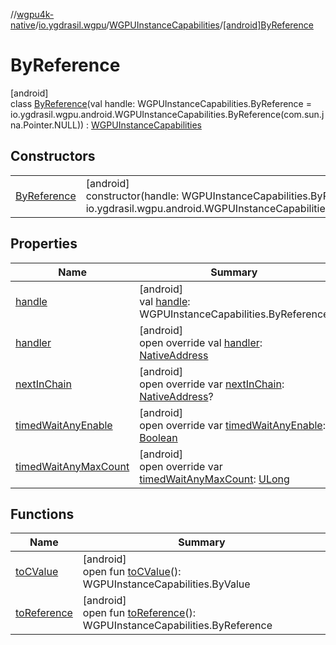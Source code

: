 //[wgpu4k-native](../../../../index.md)/[io.ygdrasil.wgpu](../../index.md)/[WGPUInstanceCapabilities](../index.md)/[[android]ByReference](index.md)

# ByReference

[android]\
class [ByReference](index.md)(val handle: WGPUInstanceCapabilities.ByReference = io.ygdrasil.wgpu.android.WGPUInstanceCapabilities.ByReference(com.sun.jna.Pointer.NULL)) : [WGPUInstanceCapabilities](../index.md)

## Constructors

| | |
|---|---|
| [ByReference](-by-reference.md) | [android]<br>constructor(handle: WGPUInstanceCapabilities.ByReference = io.ygdrasil.wgpu.android.WGPUInstanceCapabilities.ByReference(com.sun.jna.Pointer.NULL)) |

## Properties

| Name | Summary |
|---|---|
| [handle](handle.md) | [android]<br>val [handle](handle.md): WGPUInstanceCapabilities.ByReference |
| [handler](handler.md) | [android]<br>open override val [handler](handler.md): [NativeAddress](../../../ffi/-native-address/index.md) |
| [nextInChain](next-in-chain.md) | [android]<br>open override var [nextInChain](next-in-chain.md): [NativeAddress](../../../ffi/-native-address/index.md)? |
| [timedWaitAnyEnable](timed-wait-any-enable.md) | [android]<br>open override var [timedWaitAnyEnable](timed-wait-any-enable.md): [Boolean](https://kotlinlang.org/api/core/kotlin-stdlib/kotlin/-boolean/index.html) |
| [timedWaitAnyMaxCount](timed-wait-any-max-count.md) | [android]<br>open override var [timedWaitAnyMaxCount](timed-wait-any-max-count.md): [ULong](https://kotlinlang.org/api/core/kotlin-stdlib/kotlin/-u-long/index.html) |

## Functions

| Name | Summary |
|---|---|
| [toCValue](../[android]to-c-value.md) | [android]<br>open fun [toCValue](../[android]to-c-value.md)(): WGPUInstanceCapabilities.ByValue |
| [toReference](../to-reference.md) | [android]<br>open fun [toReference](../to-reference.md)(): WGPUInstanceCapabilities.ByReference |
